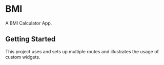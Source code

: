 # BMI

A BMI Calculator App.

## Getting Started

This project uses and sets up multiple routes and illustrates the usage of custom widgets.
